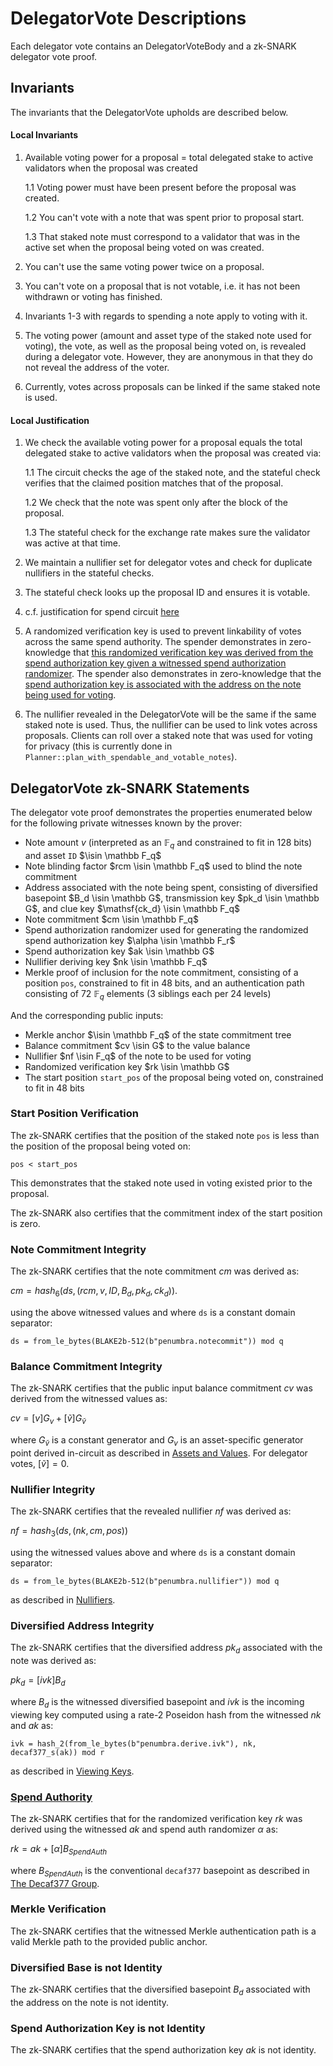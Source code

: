 # DelegatorVote Descriptions

Each delegator vote contains an DelegatorVoteBody and a zk-SNARK delegator vote proof.

## Invariants

The invariants that the DelegatorVote upholds are described below.

#### Local Invariants

1. Available voting power for a proposal = total delegated stake to active validators when the proposal was created

    1.1 Voting power must have been present before the proposal was created.

    1.2 You can't vote with a note that was spent prior to proposal start.

    1.3 That staked note must correspond to a validator that was in the active set when the
proposal being voted on was created.

2. You can't use the same voting power twice on a proposal.

3. You can't vote on a proposal that is not votable, i.e. it has not been withdrawn or voting has finished.

4. Invariants 1-3 with regards to spending a note apply to voting with it.

5. The voting power (amount and asset type of the staked note used for voting), the vote, as well as the proposal being voted on, is revealed during a delegator vote. However, they are anonymous in that they do not reveal the address of the voter.

6. Currently, votes across proposals can be linked if the same staked note is used.

#### Local Justification

1. We check the available voting power for a proposal equals the total delegated stake to active validators when the proposal was created via:

    1.1 The circuit checks the age of the staked note, and the stateful check verifies that the claimed position matches that of the proposal.

    1.2 We check that the note was spent only after the block of the proposal.

    1.3 The stateful check for the exchange rate makes sure the validator was active at that time.

2. We maintain a nullifier set for delegator votes and check for duplicate nullifiers in the stateful checks.

3. The stateful check looks up the proposal ID and ensures it is votable.

4. c.f. justification for spend circuit [here](../../shielded_pool/action/spend.md)

5. A randomized verification key is used to prevent linkability of votes across the same spend authority. The spender demonstrates in zero-knowledge that [this randomized verification key was derived from the spend authorization key given a witnessed spend authorization randomizer](#spend-authority). The spender also demonstrates in zero-knowledge that the [spend authorization key is associated with the address on the note being used for voting](#diversified-address-integrity).

6. The nullifier revealed in the DelegatorVote will be the same if the same staked note is used. Thus, the nullifier can be used to link votes across proposals. Clients
can roll over a staked note that was used for voting for privacy (this is currently done in `Planner::plan_with_spendable_and_votable_notes`).

## DelegatorVote zk-SNARK Statements

The delegator vote proof demonstrates the properties enumerated below for the following private witnesses known by the prover:

* Note amount $v$ (interpreted as an $\mathbb F_q$ and constrained to fit in 128 bits) and asset `ID` $\isin \mathbb F_q$
* Note blinding factor $rcm \isin \mathbb F_q$ used to blind the note commitment
* Address associated with the note being spent, consisting of diversified basepoint $B_d \isin \mathbb G$,
transmission key $pk_d \isin \mathbb G$, and clue key $\mathsf{ck_d} \isin \mathbb F_q$
* Note commitment $cm \isin \mathbb F_q$
* Spend authorization randomizer used for generating the randomized spend authorization key $\alpha \isin \mathbb F_r$
* Spend authorization key $ak \isin \mathbb G$
* Nullifier deriving key $nk \isin \mathbb F_q$
* Merkle proof of inclusion for the note commitment, consisting of a position `pos`, constrained to fit in 48 bits, and an authentication path consisting of 72 $\mathbb F_q$ elements (3 siblings each per 24 levels)

And the corresponding public inputs:

* Merkle anchor $\isin \mathbb F_q$ of the state commitment tree
* Balance commitment $cv \isin G$ to the value balance
* Nullifier $nf \isin F_q$ of the note to be used for voting
* Randomized verification key $rk \isin \mathbb G$
* The start position `start_pos` of the proposal being voted on, constrained to fit in 48 bits

### Start Position Verification

The zk-SNARK certifies that the position of the staked note `pos` is less than the position of the proposal being voted on:

`pos < start_pos`

This demonstrates that the staked note used in voting existed prior to the proposal.

The zk-SNARK also certifies that the commitment index of the start position is zero.

### Note Commitment Integrity

The zk-SNARK certifies that the note commitment $cm$ was derived as:

$cm = hash_6(ds, (rcm, v, ID, B_d, pk_d, ck_d))$.

using the above witnessed values and where `ds` is a constant domain separator:

`ds = from_le_bytes(BLAKE2b-512(b"penumbra.notecommit")) mod q`

### Balance Commitment Integrity

The zk-SNARK certifies that the public input balance commitment $cv$ was derived from the witnessed values as:

$cv = [v] G_v + [\widetilde{v}] G_{\widetilde{v}}$

where $G_{\widetilde{v}}$ is a constant generator and $G_v$ is an asset-specific generator point derived in-circuit as described in [Assets and Values](../../assets.md). For delegator votes, $[\widetilde{v}] = 0$.

### Nullifier Integrity

The zk-SNARK certifies that the revealed nullifier $nf$ was derived as:

$nf = hash_3(ds, (nk, cm, pos))$

using the witnessed values above and where `ds` is a constant domain separator:

`ds = from_le_bytes(BLAKE2b-512(b"penumbra.nullifier")) mod q`

as described in [Nullifiers](../../sct/nullifiers.md).

### Diversified Address Integrity

The zk-SNARK certifies that the diversified address $pk_d$ associated with the note was derived as:

$pk_d ​= [ivk] B_d$

where $B_d$ is the witnessed diversified basepoint and $ivk$ is the incoming viewing key computed using a rate-2 Poseidon hash from the witnessed $nk$ and $ak$ as:

`ivk = hash_2(from_le_bytes(b"penumbra.derive.ivk"), nk, decaf377_s(ak)) mod r`

as described in [Viewing Keys](../../addresses_keys/viewing_keys.md).

### [Spend Authority](#spend-authority)

The zk-SNARK certifies that for the randomized verification key $rk$ was derived using the witnessed $ak$ and spend auth randomizer $\alpha$ as:

$rk = ak + [\alpha]B_{SpendAuth}$

where $B_{SpendAuth}$ is the conventional `decaf377` basepoint as described in [The Decaf377 Group](../../crypto/decaf377.md).

### Merkle Verification

The zk-SNARK certifies that the witnessed Merkle authentication path is a valid Merkle path to the provided public anchor.

### Diversified Base is not Identity

The zk-SNARK certifies that the diversified basepoint $B_d$ associated with the address on the note is not identity.

### Spend Authorization Key is not Identity

The zk-SNARK certifies that the spend authorization key $ak$ is not identity.

